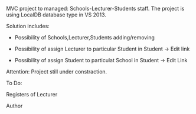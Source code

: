 MVC project to managed: Schools-Lecturer-Students staff. The project is using LocalDB database type in VS 2013.

Solution includes:

- Possibility of Schools,Lecturer,Students adding/removing

- Possibility of assign Lecturer to particular Student in Student -> Edit link

- Possibility of assign Student to particulat School in Student -> Edit Link

Attention: Project still under constraction.

To Do:

Registers of Lecturer

Author
